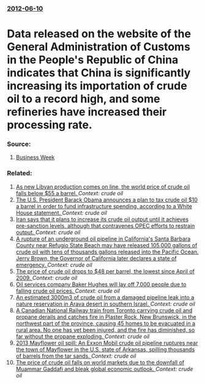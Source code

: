 ### [2012-06-10](/news/2012/06/10/index.md)

# Data released on the website of the General Administration of Customs in the People's Republic of China indicates that China is significantly increasing its importation of crude oil to a record high, and some refineries have increased their processing rate. 




### Source:

1. [Business Week](http://www.businessweek.com/news/2012-06-10/china-boosts-crude-imports-to-record-high)

### Related:

1. [As new Libyan production comes on line, the world price of crude oil falls below $55 a barrel. ](/news/2016/12/23/as-new-libyan-production-comes-on-line-the-world-price-of-crude-oil-falls-below-55-a-barrel.md) _Context: crude oil_
2. [The U.S. President Barack Obama announces a plan to tax crude oil $10 a barrel in order to fund infrastructure spending, according to a White House statement. ](/news/2016/02/4/the-u-s-president-barack-obama-announces-a-plan-to-tax-crude-oil-10-a-barrel-in-order-to-fund-infrastructure-spending-according-to-a-whit.md) _Context: crude oil_
3. [Iran says that it plans to increase its crude oil output until it achieves pre-sanction levels, although that contravenes OPEC efforts to restrain output. ](/news/2016/02/17/iran-says-that-it-plans-to-increase-its-crude-oil-output-until-it-achieves-pre-sanction-levels-although-that-contravenes-opec-efforts-to-re.md) _Context: crude oil_
4. [A rupture of an underground oil pipeline in California's Santa Barbara County near Refugio State Beach may have released 105,000 gallons of crude oil with tens of thousands gallons released into the Pacific Ocean. Jerry Brown, the Governor of California later declares a state of emergency. ](/news/2015/05/20/a-rupture-of-an-underground-oil-pipeline-in-california-s-santa-barbara-county-near-refugio-state-beach-may-have-released-105-000-gallons-of.md) _Context: crude oil_
5. [The price of crude oil drops to $48 per barrel, the lowest since April of 2009. ](/news/2015/01/6/the-price-of-crude-oil-drops-to-48-per-barrel-the-lowest-since-april-of-2009.md) _Context: crude oil_
6. [Oil services company Baker Hughes will lay off 7,000 people due to falling crude oil prices. ](/news/2015/01/20/oil-services-company-baker-hughes-will-lay-off-7-000-people-due-to-falling-crude-oil-prices.md) _Context: crude oil_
7. [An estimated 3000m3 of crude oil from a damaged pipeline leak into a nature reservation in Arava desert in southern Israel. ](/news/2014/12/4/an-estimated-3000ma3-of-crude-oil-from-a-damaged-pipeline-leak-into-a-nature-reservation-in-arava-desert-in-southern-israel.md) _Context: crude oil_
8. [A Canadian National Railway train from Toronto carrying crude oil and propane derails and catches fire in Plaster Rock, New Brunswick,  in the northwest part of the province, causing 45 homes to be evacuated in a rural area. No one has yet been injured, and the fire has diminished, so far without the propane exploding. ](/news/2014/01/8/a-canadian-national-railway-train-from-toronto-carrying-crude-oil-and-propane-derails-and-catches-fire-in-plaster-rock-new-brunswick-in-t.md) _Context: crude oil_
9. [2013 Mayflower oil spill: An Exxon Mobil crude oil pipeline ruptures near the town of Mayflower in the U.S. state of Arkansas, spilling thousands of barrels from the tar sands. ](/news/2013/03/31/2013-mayflower-oil-spill-an-exxon-mobil-crude-oil-pipeline-ruptures-near-the-town-of-mayflower-in-the-u-s-state-of-arkansas-spilling-thou.md) _Context: crude oil_
10. [The price of crude oil falls on world markets due to the downfall of Muammar Gaddafi and bleak global economic outlook. ](/news/2011/08/22/the-price-of-crude-oil-falls-on-world-markets-due-to-the-downfall-of-muammar-gaddafi-and-bleak-global-economic-outlook.md) _Context: crude oil_
